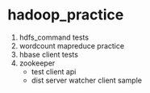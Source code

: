 # hadoop_practice

1. hdfs_command tests
2. wordcount mapreduce practice
3. hbase client tests
4. zookeeper 
    - test client api
    - dist server watcher client sample
       